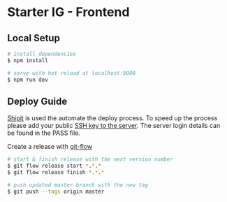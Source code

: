 # Starter IG - Frontend

## Local Setup

```bash
# install dependencies
$ npm install

# serve with hot reload at localhost:8000
$ npm run dev
```

## Deploy Guide

[Shipit](https://github.com/shipitjs/shipit) is used the automate the deploy process. To speed up the process please add your public [SSH key to the server](https://www.digitalocean.com/community/tutorials/how-to-configure-ssh-key-based-authentication-on-a-linux-server#how-to-copy-a-public-key-to-your-server). The server login details can be found in the PASS file.

Create a release with [git-flow](https://danielkummer.github.io/git-flow-cheatsheet/)

```bash
# start & finish release with the next version number
$ git flow release start *.*.*
$ git flow release finish *.*.*

# push updated master branch with the new tag
$ git push --tags origin master
```
